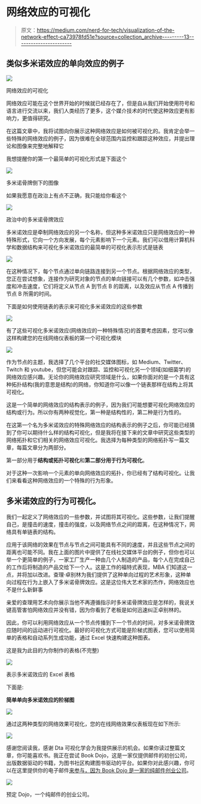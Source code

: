 # 网络效应的可视化

> 原文：<https://medium.com/nerd-for-tech/visualization-of-the-network-effect-ca73978fd51e?source=collection_archive---------13----------------------->

## 类似多米诺效应的单向效应的例子

![](img/ad854612bba9ef4da2208f9a8f606abb.png)

网络效应的可视化

网络效应可能在这个世界开始的时候就已经存在了，但是自从我们开始使用符号和语言进行交流以来，我们人类经历了更多，这个媒介技术的时代使这种效应更有影响力，更值得研究。

在这篇文章中，我将试图向你展示这种网络效应是如何被可视化的。我肯定会举一些特殊的网络效应的例子，因为很难在全球范围内监控和跟踪这种效应，并提出理论和图像来完整地解释它

我想提醒你的第一个最简单的可视化形式是下面这个

![](img/5fec4e44b362ffdd0fff5f48af75ffa4.png)

多米诺骨牌倒下的图像

如果我愿意在政治上有点不正确，我只能给你看这个

![](img/fe87ee924d47dac4dcb20dbb02d61530.png)

政治中的多米诺骨牌效应

多米诺效应是牵制网络效应的另一个名称，但这种多米诺效应只是网络效应的一种特殊形式，它向一个方向发展，每个元素影响下一个元素。我们可以借用计算机科学和数据结构来可视化多米诺效应的最简单的可视化表示形式是链表

![](img/2a92ba066db129cda9e13db3fd547bd3.png)

在这种情况下，每个节点通过单向链路连接到另一个节点。根据网络效应的类型，您正在尝试想象，连接作为研究对象的节点的单向链接可以有几个参数，如冲击强度和冲击速度，它们将定义从节点 A 到节点 B 的距离，以及效应从节点 A 传播到节点 B 所需的时间。

下面是如何使用链表的表示来可视化多米诺效应的这些参数

![](img/a856871b4020fb075a184fc92185841a.png)

有了这些可视化多米诺效应(网络效应的一种特殊情况)的首要考虑因素，您可以像这样构建您的在线网络仪表板的第一个可视化模块

![](img/6ff7c1fa712b5e67c1579f23eaa17440.png)

作为节点的主题，我选择了几个平台的社交媒体图标，如 Medium、Twitter、Twitch 和 youtube，但您可能会对跟踪、监控和可视化另一个领域(如细菌学)的网络效应感兴趣。无论你的网络效应研究领域是什么，如果你面对的是一个具有这种拓扑结构(我的意思是结构)的网络，你知道你可以像一个链表那样在结构上将其可视化。

这是一个简单的网络效应的结构表示的例子，因为我们可能想要可视化网络效应的结构或行为。所以你有两种视觉化，第一种是结构性的，第二种是行为性的。

在这第一个名为多米诺效应的特殊网络效应的结构表示的例子之后，你可能已经猜到了你可以期待什么样的结构可视化，但是我将在接下来的文章中研究这些类型的网络拓扑和它们相关的网络效应可视化。我选择为每种类型的网络拓扑写一篇文章，每篇文章分为两部分。

第一部分用于**结构或拓扑可视化**和**第二部分用于行为可视化**。

对于这种一次影响一个元素的单向网络效应的拓扑，你已经有了结构可视化。让我们来看看这种网络效应的一个特殊的行为形象。

## **多米诺效应的行为可视化。**

我们一起定义了网络效应的一些参数，并试图将其可视化。这些参数，让我们提醒自己，是撞击的速度，撞击的强度，以及网络节点之间的距离，在这种情况下，网络具有单链表的结构。

应用于该网络的效果在节点与节点之间可能具有不同的速度，并且这些节点之间的距离也可能不同。我在上面的图片中提供了在线社交媒体平台的例子，但你也可以举一个更简单的例子，一家工厂生产一种由几个人制造的产品，每个人在完成自己的工作后将制造的产品交给下一个人。这是工作的福特式表现，MBA 们知道这一点，并将加以改进。查理·卓别林为我们提供了这种单向过程的艺术形象，这种单向过程在行为上嵌入了多米诺骨牌效应。这是这位伟大艺术家的杰作，网络效应也不是什么新鲜事

亲爱的查理用艺术向你展示当他不再遵循指示时多米诺骨牌效应是怎样的，我说关键高管害怕网络效应并没有错，因为你看到了老板是如何迅速纠正卓别林的。

因此，你可以利用网络效应从一个节点传播到下一个节点的时间，对多米诺骨牌效应随时间的运动进行可视化。最好的可视化方式可能是阶梯式图表，您可以使用简单的表格和自动系列生成功能，通过 Excel 快速构建这种图表。

这是我为此目的为你制作的表格(不完整)

![](img/71c85e3c3263d8056970d476fbec97f1.png)

表示多米诺效应的 Excel 表格

下面是:

**简单单向多米诺效应的阶梯图**

![](img/f505bfe4b3525addb0c26c4ed318e891.png)

通过这两种类型的网络效果可视化，您的在线网络效果仪表板现在如下所示:

![](img/45128d583a059d33585480558606e6c4.png)

感谢您阅读我，感谢 Dta 可视化学会为我提供展示的机会。如果你读过整篇文章，你可能喜欢书。我正在尝试 Book Dojo，这是一家仅提供邮件的初创公司，出版数据驱动的书籍，为图书社区构建图书驱动的平台。如果你对此感兴趣，你可以在这里提供你的电子邮件[来参与，因为 Book Dojo 是一家](http://clickmetertracking.com/60z2)[的纯邮件创业公司](/predict/a-mail-only-startup-3e1c43ba0c07)。

![](img/f571e049de41910aa210caae08e88348.png)

预定 Dojo，一个纯邮件的创业公司。